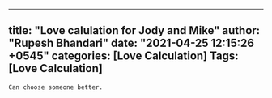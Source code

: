 
---
title: "Love calulation for Jody and Mike"
author: "Rupesh Bhandari"
date: "2021-04-25 12:15:26 +0545"
categories: [Love Calculation]
Tags: [Love Calculation]
---

    Can choose someone better.
    